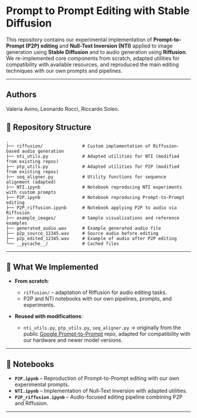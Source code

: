 # Prompt to Prompt Editing with Stable Diffusion
This repository contains our experimental implementation of **Prompt-to-Prompt (P2P) editing** and **Null-Text Inversion (NTI)** applied to image generation using **Stable Diffusion** and to audio generation using **Riffusion**.
We re-implemented core components from scratch, adapted utilities for compatibility with available resources, and reproduced the main editing techniques with our own prompts and pipelines. 

---

## Authors
Valeria Avino,
Leonardo Rocci,
Riccardo Soleo.

## 📂 Repository Structure

```
.
├── riffusion/               # Custom implementation of Riffusion-based audio generation
├── nti_utils.py             # Adapted utilities for NTI (modified from existing repos)
├── ptp_utils.py             # Adapted utilities for P2P (modified from existing repos)
├── seq_aligner.py           # Utility functions for sequence alignment (adapted)
├── NTI.ipynb                # Notebook reproducing NTI experiments with custom prompts
├── P2P.ipynb                # Notebook reproducing Prompt-to-Prompt editing
├── P2P_riffusion.ipynb      # Notebook applying P2P to audio via Riffusion
├── example_images/          # Sample visualizations and reference examples
├── generated_audio.wav      # Example generated audio file
├── p2p_source_12345.wav     # Source audio before editing
├── p2p_edited_12345.wav     # Example of audio after P2P editing
└── __pycache__/             # Cached files
```

---

## 🚀 What We Implemented

* **From scratch**:

  * `riffusion/` – adaptation of Riffusion for audio editing tasks.
  * P2P and NTI notebooks with our own pipelines, prompts, and experiments.

* **Reused with modifications**:

  * `nti_utils.py`, `ptp_utils.py`, `seq_aligner.py`
    → originally from the public [Google Prompt-to-Prompt](https://github.com/google/prompt-to-prompt/) repo, adapted for compatibility with our hardware and newer model versions.

---

## 📓 Notebooks

* **`P2P.ipynb`** – Reproduction of Prompt-to-Prompt editing with our own experimental prompts.
* **`NTI.ipynb`** – Implementation of Null-Text Inversion with adapted utilities.
* **`P2P_riffusion.ipynb`** – Audio-focused editing pipeline combining P2P and Riffusion.

---
